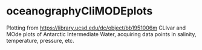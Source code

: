 # oceanographyCliMODEplots
Plotting from https://library.ucsd.edu/dc/object/bb1951006m 
CLIvar and MOde plots of Antarctic Intermediate Water, acquiring data points in salinity, temperature, pressure, etc.
